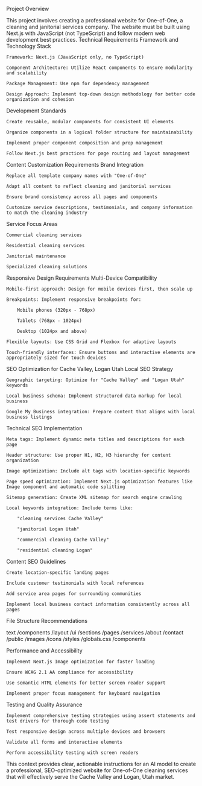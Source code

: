 
Project Overview

This project involves creating a professional website for One-of-One, a cleaning and janitorial services company. The website must be built using Next.js with JavaScript (not TypeScript) and follow modern web development best practices.
Technical Requirements
Framework and Technology Stack

    Framework: Next.js (JavaScript only, no TypeScript)

    Component Architecture: Utilize React components to ensure modularity and scalability

    Package Management: Use npm for dependency management

    Design Approach: Implement top-down design methodology for better code organization and cohesion

Development Standards

    Create reusable, modular components for consistent UI elements

    Organize components in a logical folder structure for maintainability

    Implement proper component composition and prop management

    Follow Next.js best practices for page routing and layout management

Content Customization Requirements
Brand Integration

    Replace all template company names with "One-of-One"

    Adapt all content to reflect cleaning and janitorial services

    Ensure brand consistency across all pages and components

    Customize service descriptions, testimonials, and company information to match the cleaning industry

Service Focus Areas

    Commercial cleaning services

    Residential cleaning services

    Janitorial maintenance

    Specialized cleaning solutions

Responsive Design Requirements
Multi-Device Compatibility

    Mobile-first approach: Design for mobile devices first, then scale up

    Breakpoints: Implement responsive breakpoints for:

        Mobile phones (320px - 768px)

        Tablets (768px - 1024px)

        Desktop (1024px and above)

    Flexible layouts: Use CSS Grid and Flexbox for adaptive layouts

    Touch-friendly interfaces: Ensure buttons and interactive elements are appropriately sized for touch devices

SEO Optimization for Cache Valley, Logan Utah
Local SEO Strategy

    Geographic targeting: Optimize for "Cache Valley" and "Logan Utah" keywords

    Local business schema: Implement structured data markup for local business

    Google My Business integration: Prepare content that aligns with local business listings

Technical SEO Implementation

    Meta tags: Implement dynamic meta titles and descriptions for each page

    Header structure: Use proper H1, H2, H3 hierarchy for content organization

    Image optimization: Include alt tags with location-specific keywords

    Page speed optimization: Implement Next.js optimization features like Image component and automatic code splitting

    Sitemap generation: Create XML sitemap for search engine crawling

    Local keywords integration: Include terms like:

        "cleaning services Cache Valley"

        "janitorial Logan Utah"

        "commercial cleaning Cache Valley"

        "residential cleaning Logan"

Content SEO Guidelines

    Create location-specific landing pages

    Include customer testimonials with local references

    Add service area pages for surrounding communities

    Implement local business contact information consistently across all pages

File Structure Recommendations

text
/components
  /layout
  /ui
  /sections
/pages
  /services
  /about
  /contact
/public
  /images
  /icons
/styles
  /globals.css
  /components

Performance and Accessibility

    Implement Next.js Image optimization for faster loading

    Ensure WCAG 2.1 AA compliance for accessibility

    Use semantic HTML elements for better screen reader support

    Implement proper focus management for keyboard navigation

Testing and Quality Assurance

    Implement comprehensive testing strategies using assert statements and test drivers for thorough code testing

    Test responsive design across multiple devices and browsers

    Validate all forms and interactive elements

    Perform accessibility testing with screen readers

This context provides clear, actionable instructions for an AI model to create a professional, SEO-optimized website for One-of-One cleaning services that will effectively serve the Cache Valley and Logan, Utah market.